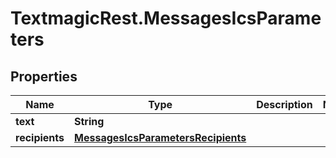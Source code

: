 # TextmagicRest.MessagesIcsParameters

## Properties
Name | Type | Description | Notes
------------ | ------------- | ------------- | -------------
**text** | **String** |  | 
**recipients** | [**MessagesIcsParametersRecipients**](MessagesIcsParametersRecipients.md) |  | 


